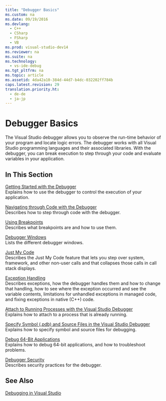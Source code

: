 ```yaml
---
title: "Debugger Basics"
ms.custom: na
ms.date: 09/19/2016
ms.devlang: 
  - C++
  - CSharp
  - FSharp
  - VB
ms.prod: visual-studio-dev14
ms.reviewer: na
ms.suite: na
ms.technology: 
  - vs-ide-debug
ms.tgt_pltfrm: na
ms.topic: article
ms.assetid: 4da42a10-384d-44d7-b4dc-032202ff784b
caps.latest.revision: 29
translation.priority.ht: 
  - de-de
  - ja-jp
---
```

# Debugger Basics
The Visual Studio debugger allows you to observe the run-time behavior of your program and locate logic errors. The debugger works with all Visual Studio programming languages and their associated libraries. With the debugger, you can break execution to step through your code and evaluate variables in your application.  
  
## In This Section  
 [Getting Started with the Debugger](../vs140/Getting-Started-with-the-Debugger.md)  
 Explains how to use the debugger to control the execution of your application.  
  
 [Navigating through Code with the Debugger](../vs140/Navigating-through-Code-with-the-Debugger.md)  
 Describes how to step through code with the debugger.  
  
 [Using Breakpoints](../vs140/Using-Breakpoints.md)  
 Describes what breakpoints are and how to use them.  
  
 [Debugger Windows](../vs140/Debugger-Windows.md)  
 Lists the different debugger windows.  
  
 [Just My Code](../Topic/Just%20My%20Code.md)  
 Describes the Just My Code feature that lets you step over system, framework, and other non-user calls and that collapses those calls in call stack displays.  
  
 [Exception Handling](../Topic/Managing%20Exceptions%20with%20the%20Debugger.md)  
 Describes exceptions, how the debugger handles them and how to change that handling, how to see where the exception occurred and see the variable contents, limitations for unhandled exceptions in managed code, and fixing exceptions in native (C++) code.  
  
 [Attach to Running Processes with the Visual Studio Debugger](../vs140/Attach-to-Running-Processes-with-the-Visual-Studio-Debugger.md)  
 Explains how to attach to a process that is already running.  
  
 [Specify Symbol (.pdb) and Source Files in the Visual Studio Debugger](../vs140/Specify-Symbol--.pdb--and-Source-Files-in-the-Visual-Studio-Debugger.md)  
 Explains how to specify symbol and source files for debugging.  
  
 [Debug 64-Bit Applications](../vs140/Debug-64-Bit-Applications.md)  
 Explains how to debug 64-bit applications, and how to troubleshoot problems.  
  
 [Debugger Security](../vs140/Debugger-Security.md)  
 Describes security practices for the debugger.  
  
## See Also  
 [Debugging in Visual Studio](../vs140/Debugging-in-Visual-Studio.md)